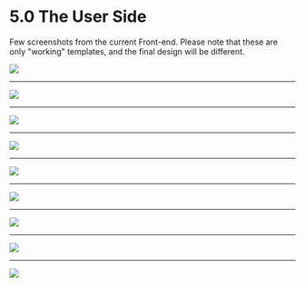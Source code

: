 # 5.0 The User Side

Few screenshots from the current Front-end. Please note that these are only "working" templates, and the final design will be different.


 ![](../assets/profile.png)

 <hr>

 ![](../assets/notebook.png)
 
  <hr>

 ![](../assets/photos.png)
 
  <hr>

 ![](../assets/audio.png)
 
  <hr>

 ![](../assets/video.png)
 
  <hr>

 ![](../assets/friends.png)
 
 <hr>

 ![](../assets/friendProperties.png)
 
 <hr>
 
 ![](../assets/groups.png)
 
 <hr>
 
 ![](../assets/settings.png)
 

